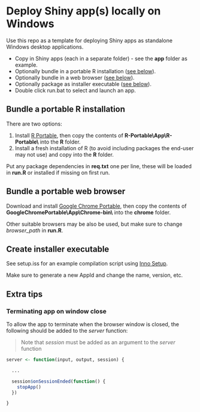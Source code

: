 # Deploy Shiny app(s) locally on Windows

Use this repo as a template for deploying Shiny apps as standalone Windows desktop applications.

- Copy in Shiny apps (each in a separate folder) - see the **app** folder as example.
- Optionally bundle in a portable R installation ([see below](#bundle-a-portable-r-installation)).
- Optionally bundle in a web browser ([see below](#bundle-a-portable-web-browser)).
- Optionally package as installer executable ([see below](#create-installer-executable)).
- Double click run.bat to select and launch an app.

## Bundle a portable R installation

There are two options:

1. Install [R Portable](https://sourceforge.net/projects/rportable/), then copy the contents of **R-Portable\App\R-Portable\\** into the **R** folder.
2. Install a fresh installation of R (to avoid including packages the end-user may not use) and copy into the **R** folder.

Put any package dependencies in **req.txt** one per line, these will be loaded in **run.R** or installed if missing on first run.

## Bundle a portable web browser

Download and install [Google Chrome Portable](https://portableapps.com/apps/internet/google_chrome_portable), then copy the contents of **GoogleChromePortable\App\Chrome-bin\\** into the **chrome** folder.

Other suitable browsers may be also be used, but make sure to change *browser_path* in **run.R**.

## Create installer executable

See setup.iss for an example compilation script using [Inno Setup](https://www.jrsoftware.org/isinfo.php).

Make sure to generate a new AppId and change the name, version, etc.

## Extra tips

### Terminating app on window close

To allow the app to terminate when the browser window is closed, the following should be added to the *server* function:

> Note that *session* must be added as an argument to the *server* function

``` R
server <- function(input, output, session) {

  ...

  session$onSessionEnded(function() {
    stopApp()
  })

}
```
